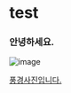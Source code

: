 # test

### 안녕하세요.
![image](https://user-images.githubusercontent.com/93583740/139828862-d5a20384-c567-47eb-8419-e68d5e9a3cd7.png)

[풍경사진입니다.](https://t1.daumcdn.net/cfile/blog/99F921475CFDF0A429)
